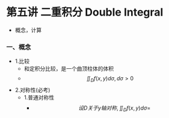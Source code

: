 # 第五讲 二重积分 Double Integral
* 概念，计算
### 一、概念
* 1.比较
    * 和定积分比较，是一个曲顶柱体的体积
    * $$\iint_{D}f(x,y) d \sigma  , d\sigma > 0$$
* 2.对称性(必考)
    * 1.普通对称性
        * $$设D关于y轴对称, \iint_Df(x,y)d\sigma = $$

